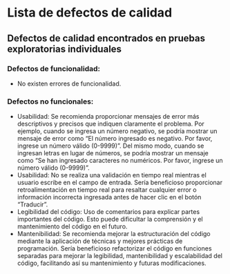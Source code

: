 # Lista de defectos de calidad
## Defectos de calidad encontrados en pruebas exploratorias individuales
### Defectos de funcionalidad:
- No existen errores de funcionalidad.

### Defectos no funcionales:
-	Usabilidad: Se recomienda proporcionar mensajes de error más descriptivos y precisos que indiquen claramente el problema. Por ejemplo, cuando se ingresa un número negativo, se podría mostrar un mensaje de error como “El número ingresado es negativo. Por favor, ingrese un número válido (0-9999)”. Del mismo modo, cuando se ingresan letras en lugar de números, se podría mostrar un mensaje como “Se han ingresado caracteres no numéricos. Por favor, ingrese un número válido (0-9999)”.
-	Usabilidad: No se realiza una validación en tiempo real mientras el usuario escribe en el campo de entrada. Sería beneficioso proporcionar retroalimentación en tiempo real para resaltar cualquier error o información incorrecta ingresada antes de hacer clic en el botón “Traducir”.
-	Legibilidad del código: Uso de comentarios para explicar partes importantes del código. Esto puede dificultar la comprensión y el mantenimiento del código en el futuro.
-	Mantenibilidad: Se recomienda mejorar la estructuración del código mediante la aplicación de técnicas y mejores prácticas de programación. Sería beneficioso refactorizar el código en funciones separadas para mejorar la legibilidad, mantenibilidad y escalabilidad del código, facilitando así su mantenimiento y futuras modificaciones.
